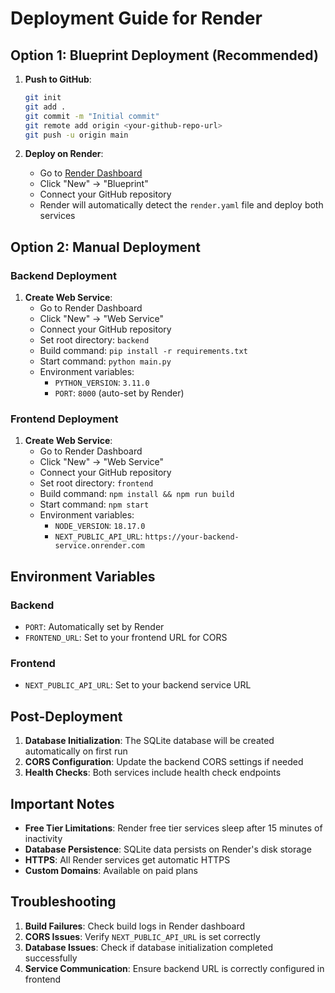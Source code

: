 # Deployment Guide for Render

## Option 1: Blueprint Deployment (Recommended)

1. **Push to GitHub**:
   ```bash
   git init
   git add .
   git commit -m "Initial commit"
   git remote add origin <your-github-repo-url>
   git push -u origin main
   ```

2. **Deploy on Render**:
   - Go to [Render Dashboard](https://dashboard.render.com)
   - Click "New" → "Blueprint"
   - Connect your GitHub repository
   - Render will automatically detect the `render.yaml` file and deploy both services

## Option 2: Manual Deployment

### Backend Deployment

1. **Create Web Service**:
   - Go to Render Dashboard
   - Click "New" → "Web Service"
   - Connect your GitHub repository
   - Set root directory: `backend`
   - Build command: `pip install -r requirements.txt`
   - Start command: `python main.py`
   - Environment variables:
     - `PYTHON_VERSION`: `3.11.0`
     - `PORT`: `8000` (auto-set by Render)

### Frontend Deployment

1. **Create Web Service**:
   - Go to Render Dashboard
   - Click "New" → "Web Service"
   - Connect your GitHub repository
   - Set root directory: `frontend`
   - Build command: `npm install && npm run build`
   - Start command: `npm start`
   - Environment variables:
     - `NODE_VERSION`: `18.17.0`
     - `NEXT_PUBLIC_API_URL`: `https://your-backend-service.onrender.com`

## Environment Variables

### Backend
- `PORT`: Automatically set by Render
- `FRONTEND_URL`: Set to your frontend URL for CORS

### Frontend
- `NEXT_PUBLIC_API_URL`: Set to your backend service URL

## Post-Deployment

1. **Database Initialization**: The SQLite database will be created automatically on first run
2. **CORS Configuration**: Update the backend CORS settings if needed
3. **Health Checks**: Both services include health check endpoints

## Important Notes

- **Free Tier Limitations**: Render free tier services sleep after 15 minutes of inactivity
- **Database Persistence**: SQLite data persists on Render's disk storage
- **HTTPS**: All Render services get automatic HTTPS
- **Custom Domains**: Available on paid plans

## Troubleshooting

1. **Build Failures**: Check build logs in Render dashboard
2. **CORS Issues**: Verify `NEXT_PUBLIC_API_URL` is set correctly
3. **Database Issues**: Check if database initialization completed successfully
4. **Service Communication**: Ensure backend URL is correctly configured in frontend